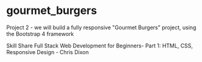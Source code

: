 # gourmet_burgers
Project 2 - we will build a fully responsive "Gourmet Burgers" project, using the Bootstrap 4 framework

Skill Share
Full Stack Web Development for Beginners- Part 1: HTML, CSS, Responsive Design - Chris Dixon
